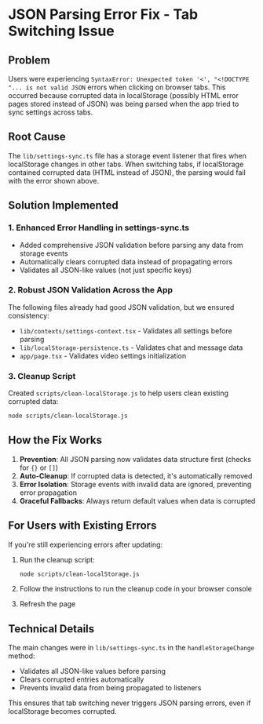 # JSON Parsing Error Fix - Tab Switching Issue

## Problem
Users were experiencing `SyntaxError: Unexpected token '<', "<!DOCTYPE "... is not valid JSON` errors when clicking on browser tabs. This occurred because corrupted data in localStorage (possibly HTML error pages stored instead of JSON) was being parsed when the app tried to sync settings across tabs.

## Root Cause
The `lib/settings-sync.ts` file has a storage event listener that fires when localStorage changes in other tabs. When switching tabs, if localStorage contained corrupted data (HTML instead of JSON), the parsing would fail with the error shown above.

## Solution Implemented

### 1. Enhanced Error Handling in settings-sync.ts
- Added comprehensive JSON validation before parsing any data from storage events
- Automatically clears corrupted data instead of propagating errors
- Validates all JSON-like values (not just specific keys)

### 2. Robust JSON Validation Across the App
The following files already had good JSON validation, but we ensured consistency:
- `lib/contexts/settings-context.tsx` - Validates all settings before parsing
- `lib/localStorage-persistence.ts` - Validates chat and message data
- `app/page.tsx` - Validates video settings initialization

### 3. Cleanup Script
Created `scripts/clean-localStorage.js` to help users clean existing corrupted data:
```bash
node scripts/clean-localStorage.js
```

## How the Fix Works

1. **Prevention**: All JSON parsing now validates data structure first (checks for `{}` or `[]`)
2. **Auto-Cleanup**: If corrupted data is detected, it's automatically removed
3. **Error Isolation**: Storage events with invalid data are ignored, preventing error propagation
4. **Graceful Fallbacks**: Always return default values when data is corrupted

## For Users with Existing Errors

If you're still experiencing errors after updating:

1. Run the cleanup script:
   ```bash
   node scripts/clean-localStorage.js
   ```

2. Follow the instructions to run the cleanup code in your browser console

3. Refresh the page

## Technical Details

The main changes were in `lib/settings-sync.ts` in the `handleStorageChange` method:
- Validates all JSON-like values before parsing
- Clears corrupted entries automatically
- Prevents invalid data from being propagated to listeners

This ensures that tab switching never triggers JSON parsing errors, even if localStorage becomes corrupted.